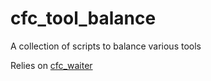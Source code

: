 # cfc_tool_balance
A collection of scripts to balance various tools

Relies on [cfc_waiter](https://github.com/CFC-Servers/cfc_waiter)